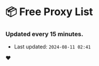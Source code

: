 # :package: Free Proxy List
### Updated every 15 minutes.

- Last updated: `2024-08-11 02:41`

:heart:
